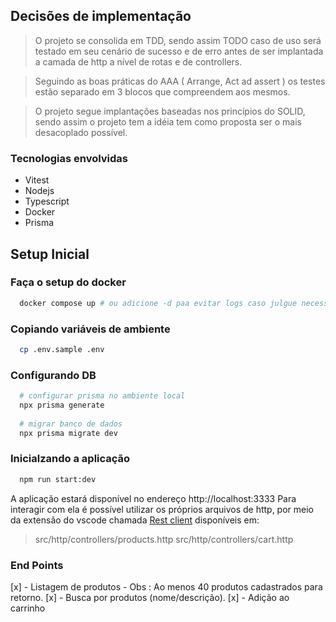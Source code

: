 ## Decisões de implementação

> O projeto se consolida em TDD, sendo assim TODO caso de uso será testado em seu cenário de sucesso e de erro antes de ser implantada a camada de http a nível de rotas e de controllers. 

> Seguindo as boas práticas do AAA ( Arrange, Act ad assert ) os testes estão separado em 3 blocos que compreendem aos mesmos.

> O projeto segue implantações baseadas nos princípios do SOLID, sendo assim o projeto tem a idéia tem como proposta ser o mais desacoplado possível.

### Tecnologias envolvidas

- Vitest
- Nodejs
- Typescript
- Docker
- Prisma

## Setup Inicial

### Faça o setup do docker

```sh
  docker compose up # ou adicione -d paa evitar logs caso julgue necessário
```

### Copiando variáveis de ambiente

```sh
  cp .env.sample .env
```

### Configurando DB

```sh
  # configurar prisma no ambiente local
  npx prisma generate
  
  # migrar banco de dados
  npx prisma migrate dev
```

### Inicialzando a aplicação

```sh
  npm run start:dev
```

A aplicação estará disponível no endereço http://localhost:3333
Para interagir com ela é possível utilizar os próprios arquivos de http, por meio da extensão do vscode chamada [Rest client](https://marketplace.visualstudio.com/items?itemName=humao.rest-client) disponíveis em:

> src/http/controllers/products.http
> src/http/controllers/cart.http

### End Points

 [x] - Listagem de produtos - Obs : Ao menos 40 produtos cadastrados para retorno.
 [x] - Busca por produtos (nome/descrição).
 [x] - Adição ao carrinho